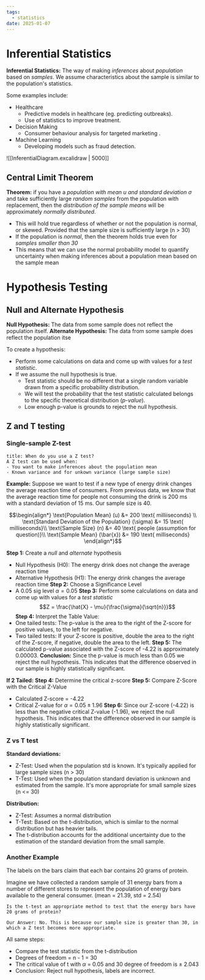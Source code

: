 ```yaml
---
tags:
  - statistics
date: 2025-01-07
---
```


# Inferential Statistics

**Inferential Statistics:** The way of making *inferences* about *population* based on *samples*. We assume characteristics about the sample is similar to the population's statistics.

Some examples include: 
- Healthcare
	- Predictive models in healthcare (eg. predicting outbreaks).
	- Use of statistics to improve treatment.
- Decision Making
	- Consumer behaviour analysis for targeted marketing .
- Machine Learning
	- Developing models such as fraud detection.

![[InferentialDiagram.excalidraw |  5000]]


## Central Limit Theorem

**Theorem:** if you have a *population with mean $u$ and standard deviation $\sigma$* and take sufficiently large *random samples* from the population with replacement, then the *distribution of the sample means* will be approximately *normally distributed*.

- This will hold true regardless of whether or not the population is normal, or skewed. Provided that the sample size is sufficiently large (n > 30)
- If the population is *normal*, then the theorem holds true even for *samples smaller than 30*
- This means that we can use the normal probability model to quantify uncertainty when making inferences about a population mean based on the sample mean

# Hypothesis Testing

## Null and Alternate Hypothesis

**Null Hypothesis:** The data from some sample does not reflect the population itself.
**Alternate Hypothesis:**  The data from some sample does reflect the population itse

To create a hypothesis: 
- Perform some calculations on data and come up with values for a *test statistic*.
- If we assume the null hypothesis is true.
	- Test statistic should be no different that a single random variable drawn from a specific probability distribution.
	- We will test the probability that the test statistic calculated belongs to the specific theoretical distribution (*p-value*).
	- Low enough p-value is grounds to reject the null hypothesis.

## Z and T testing

### Single-sample Z-test

```ad-question
title: When do you use a Z test?
A Z test can be used when:
- You want to make inferences about the population mean
- Known variance and for unkown variance (large sample size)
```

**Example:** Suppose we want to test if a new type of energy drink changes the average reaction time of consumers. From previous data, we know that the average reaction time for people not consuming the drink is 200 ms with a standard deviation of 15 ms. Our sample size is 40. 

$$\begin{align*}
\text{Population Mean} (u) &= 200 \text{ milliiseconds} \\
\text{Standard Deviation of the Population} (\sigma) &= 15 \text{ milliseconds}\\
\text{Sample Size} (n) &= 40 \text{ people (assumption for question)}\\
\text{Sample Mean} (\bar{x}) &= 190 \text{ milliseconds}
\end{align*}$$

**Step 1:** Create a *null* and *alternate* hypothesis
- Null Hypothesis (H0): The energy drink does not change the average reaction time
- Alternative Hypothesis (H1): The energy drink changes the average reaction time
**Step 2:** Choose a Significance Level
- A 0.05 sig level $\alpha = 0.05$
**Step 3:** Perform some calculations on data and come up with values for a *test statistic*
$$Z = \frac{\hat{X} - \mu}{\frac{\sigma}{\sqrt{n}}}$$
**Step 4:** Interpret the Table Value:
- One tailed tests: The p-value is the area to the right of the Z-score for positive values, to the left for negative.
- Two tailed tests: If your Z-score is positive, double the area to the right of the Z-score, if negative, double the area to the left.
**Step 5:** The calculated p-value associated with the Z-score of -4.22 is approximately 0.00003. 
**Conclusion:** Since the p-value is much less than 0.05 we reject the null hypothesis. This indicates that the difference observed in our sample is highly statistically significant. 

**If 2 Tailed:** 
**Step 4:** Determine the critical z-score
**Step 5:** Compare Z-Score with the Critical Z-Value
- Calculated Z-score = -4.22
- Critical Z-value for $\alpha=0.05 \pm 1.96$ 
**Step 6:** Since our Z-score (-4.22) is less than the negative critical Z-value (-1.96), we reject the null hypothesis. This indicates that the difference observed in our sample is highly statistically significant.

### Z vs T test

**Standard deviations:**
- Z-Test: Used when the population std is known. It's typically applied for large sample sizes (n > 30)
- T-Test: Used when the population standard deviation is unknown and estimated from the sample. It's more appropriate for small sample sizes (n <= 30) 

**Distribution:**
- Z-Test: Assumes a normal distribution
- T-Test: Based on the t-distribution, which is similar to the normal distribution but has heavier tails.
- The t-distribution accounts for the additional uncertainty due to the estimation of the standard deviation from the small sample.

### Another Example

The labels on the bars claim that each bar contains 20 grams of protein. 

Imagine we have collected a random sample of 31 energy bars from a number of different stores to represent the population of energy bars available to the general consumer. (mean = 21.39, std = 2.54)

```ad-question
Is the t-test an appropriate method to test that the energy bars have 20 grams of protein?

Our Answer: No. This is because our sample size is greater than 30, in which a Z test becomes more appropriate.
```

All same steps: 
- Compare the test statistic from the t-distribution
- Degrees of freedom = n - 1 = 30
- The critical value of t with $\alpha$ = 0.05 and 30 degree of freedom is $\pm$ 2.043
- Conclusion: Reject null hypothesis, labels are incorrect.

